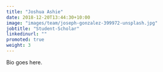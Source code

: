 ```yaml
---
title: "Joshua Ashie"
date: 2018-12-20T13:44:30+10:00
image: "images/team/joseph-gonzalez-399972-unsplash.jpg"
jobtitle: "Student-Scholar"
linkedinurl: ""
promoted: true
weight: 3
---
```


Bio goes here.
